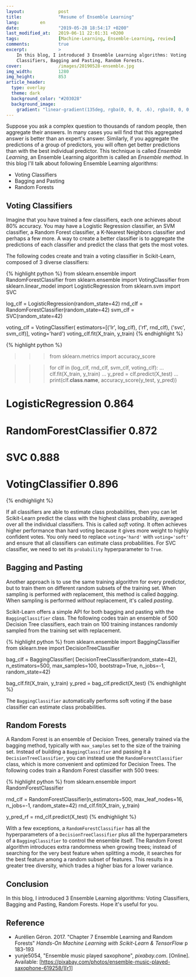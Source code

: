 ```yaml
---
layout:             post
title:              "Resume of Ensemble Learning"
lang:        en
date:               "2019-05-28 18:54:17 +0200"
last_modified_at:   2019-06-11 22:01:31 +0200
tags:               [Machine-Learning, Ensemble-Learning, review]
comments:           true
excerpt:            >
    In this blog, I introduced 3 Ensemble Learning algorithms: Voting
    Classifiers, Bagging and Pasting, Random Forests.
cover:              /images/20190528-ensemble.jpg
img_width:          1280
img_height:         853
article_header:
  type: overlay
  theme: dark
  background_color: "#203028"
  background_image:
    gradient: "linear-gradient(135deg, rgba(0, 0, 0, .6), rgba(0, 0, 0, .4))"
---
```


Suppose you ask a complex question to thousands of random people, then
aggregate their answers. In many cases you will find that this aggregated
answer is better than an expert's answer. Similarly, if you aggregate the
predictions of a group of predictors, you will often get better predictions
than with the best individual predictor. This technique is called _Ensemble
Learning_, an Ensemble Learning algorithm is called an _Ensemble method_. In
this blog I'll talk about following Ensemble Learning algorithms:
- Voting Classifiers
- Bagging and Pasting
- Random Forests

## Voting Classifiers
Imagine that you have trained a few classifiers, each one achieves about 80%
accuracy. You may have a Logistic Regression classifier, an SVM classifier, a
Random Forest classifier, a K-Nearest Neighbors classifier and perhaps a few
more. A way to create a better classifier is to aggregate the predictions of
each classifier and predict the class that gets the most votes.

The following codes create and train a voting classifier in Scikit-Learn,
composed of 3 diverse classifiers:

{% highlight python %}
from sklearn.ensemble import RandomForestClassifier
from sklearn.ensemble import VotingClassifier
from sklearn.linear_model import LogisticRegression
from sklearn.svm import SVC

log_clf = LogisticRegression(random_state=42)
rnd_clf = RandomForestClassifier(random_state=42)
svm_clf = SVC(random_state=42)

voting_clf = VotingClassifier(
    estimators=[('lr', log_clf), ('rf', rnd_clf), ('svc', svm_clf)],
    voting='hard')
voting_clf.fit(X_train, y_train)
{% endhighlight %}

{% highlight python %}
>>> from sklearn.metrics import accuracy_score

>>> for clf in (log_clf, rnd_clf, svm_clf, voting_clf):
...     clf.fit(X_train, y_train)
...     y_pred = clf.predict(X_test)
...     print(clf.__class__.__name__, accuracy_score(y_test, y_pred))

# LogisticRegression 0.864
# RandomForestClassifier 0.872
# SVC 0.888
# VotingClassifier 0.896
{% endhighlight %}

If all classifiers are able to estimate class probabilities, then you can let
Scikit-Learn predict the class with the highest class probability, averaged
over all the individual classifiers. This is called _soft voting_. It often
achieves higher performance than hard voting because it gives more weight to
highly confident votes. You only need to replace `voting='hard'` with
`voting='soft'` and ensure that all classifiers can estimate class
probabilities. For SVC classifier, we need to set its `probability`
hyperparameter to `True`.

## Bagging and Pasting
Another approach is to use the same training algorithm for every predictor, but
to train them on different random subsets of the training set. When sampling is
performed _with_ replacement, this method is called _bagging_. When sampling is
performed _without_ replacement, it's called _pasting_.

Scikit-Learn offers a simple API for both bagging and pasting with the
`BaggingClassifier` class. The following codes train an ensemble of 500
Decision Tree classifiers, each train on 100 training instances randomly
sampled from the training set with replacement.

{% highlight python %}
from sklearn.ensemble import BaggingClassifier
from sklearn.tree import DecisionTreeClassifier

bag_clf = BaggingClassifier(
    DecisionTreeClassifier(random_state=42), n_estimators=500,
    max_samples=100, bootstrap=True, n_jobs=-1, random_state=42)

bag_clf.fit(X_train, y_train)
y_pred = bag_clf.predict(X_test)
{% endhighlight %}

The `BaggingClassifier` automatically performs soft voting if the base
classifier can estimate class probabilities.

## Random Forests
A Random Forest is an ensemble of Decision Trees, generally trained via the
bagging method, typically with `max_samples` set to the size of the training
set. Instead of building a `BaggingClassifier` and passing it a
`DecisionTreeClassifier`, you can instead use the `RandomForestClassifier`
class, which is more convenient and optimized for Decision Trees. The following
codes train a Random Forest classifier with 500 trees:

{% highlight python %}
from sklearn.ensemble import RandomForestClassifier

rnd_clf = RandomForestClassifier(n_estimators=500,
                                 max_leaf_nodes=16,
                                 n_jobs=-1,
                                 random_state=42)
rnd_clf.fit(X_train, y_train)

y_pred_rf = rnd_clf.predict(X_test)
{% endhighlight %}

With a few exceptions, a `RandomForestClassifier` has all the hyperparameters
of a `DecisionTreeClassifier` plus all the hyperparameters of a
`BaggingClassifier` to control the ensemble itself. The Random Forest algorithm
introduces extra randomness when growing trees; instead of searching for the
very best feature when splitting a mode, it searches for the best feature among
a random subset of features. This results in a greater tree diversity, which
trades a higher bias for a lower variance.

## Conclusion
In this blog, I introduced 3 Ensemble Learning algorithms: Voting Classifiers,
Bagging and Pasting, Random Forests. Hope it's useful for you.

## Reference
- Aurélien Géron. 2017. "Chapter 7 Ensemble Learning and Random Forests"
_Hands-On Machine Learning with Scikit-Learn & TensorFlow_ p 183-193
- yunje5054, "Ensemble music played saxophone", _pixabay.com_. [Online]. Available: [https://pixabay.com/photos/ensemble-music-played-saxophone-619258/][r1]

[r1]: https://pixabay.com/photos/ensemble-music-played-saxophone-619258/
